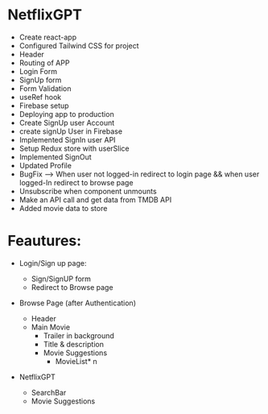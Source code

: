 # NetflixGPT

- Create react-app
- Configured Tailwind CSS for project
- Header
- Routing of APP
- Login Form
- SignUp form
- Form Validation
- useRef hook
- Firebase setup
- Deploying app to production
- Create SignUp user Account
- create signUp User in Firebase
- Implemented SignIn user API
- Setup Redux store with userSlice
- Implemented SignOut
- Updated Profile
- BugFix --> When user not logged-in redirect to login page && when user logged-In redirect to browse page
- Unsubscribe when component unmounts
- Make an API call and get data from TMDB API
- Added movie data to store

# Feautures:

- Login/Sign up page:

  - Sign/SignUP form
  - Redirect to Browse page

- Browse Page (after Authentication)

  - Header
  - Main Movie
    - Trailer in background
    - Title & description
    - Movie Suggestions
      - MovieList\* n

- NetflixGPT
  - SearchBar
  - Movie Suggestions
